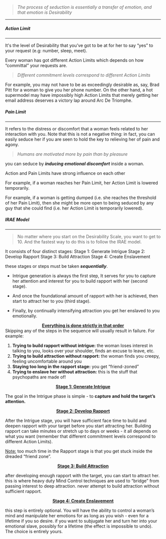 
> *The process of seduction is essentially a transfer of emotion, and that emotion is Desirability*


<hr>

##### Action Limit
---
It's the level of Desirability that you’ve got to be at for her to say “yes” to your request (e.g: number, sleep, meet).

Every woman has got different Action Limits which depends on how “committal” your requests are.

>*Different commitment levels correspond to different Action Limits*

For example, 
you may not have to be as exceedingly desirable as, say, Brad Pitt for a woman to give you her phone number. 
On the other hand, a hot supermodel may have impossibly high Action Limits that merely getting her email address deserves a victory lap around Arc De Triomphe.

##### Pain Limit
---
It refers to the distress or discomfort that a woman feels related to her interaction with you. 
Note that this is not a negative thing: in fact, you can easily seduce her if you are seen to hold the key to relieving her of pain and agony.

>*Humans are motivated more by pain than by pleasure*

you can seduce by ***inducing emotional discomfort*** inside a woman.

Action and Pain Limits have strong influence on each other

For example, if a woman reaches her Pain Limit, her Action Limit is lowered temporarily.

For example,
if a woman is getting dumped (i.e. she reaches the threshold of her Pain Limit), then she might be more open to being seduced by any guy that she could find (i.e. her Action Limit is temporarily lowered).


##### IRAE Model
---
>No matter where you start on the Desirability Scale, you want to get to 10. 
>And the fastest way to do this is to follow the IRAE model.

It consists of four distinct stages: 
Stage 1: Generate Intrigue 
Stage 2: Develop Rapport
Stage 3: Build Attraction
Stage 4: Create Enslavement

these stages or steps must be taken ***sequentially***.

- Intrigue generation is always the first step, It serves for you to capture her attention and interest for you to build rapport with her (second stage). 

- And once the foundational amount of rapport with her is achieved, then start to attract her to you (third stage).

- Finally, by continually intensifying attraction you get her enslaved to you emotionally.


<center><b><u>Everything is done strictly in that order</u></b></center>
Skipping any of the steps in the sequence will usually result in failure. For example:

1. **Trying to build rapport without intrigue:** the woman loses interest in talking to you, looks over your shoulder, finds an excuse to leave, etc. 
2. **Trying to build attraction without rapport:** the woman finds you creepy, feeling uncomfortable around you 
3. **Staying too long in the rapport stage:** you get “friend-zoned” 
4. **Trying to enslave her without attraction:** this is the stuff that psychopaths are made of!


<center><u><b>Stage 1: Generate Intrigue</b></u></center>

The goal in the Intrigue phase is simple - to **capture and hold the target’s attention.**

<center><u><b>Stage 2: Develop Rapport</b></u></center>

After the Intrigue stage,
you will have sufficient face time to build and deepen rapport with your target before you start attracting her. 
Building rapport can take minutes or stretch up to days or weeks - it all depends on what you want (remember that different commitment levels correspond to different Action Limits).

<u>Note:</u>
too much time in the Rapport stage is that you get stuck inside the dreaded “friend zone”.

<center><u><b>Stage 3: Build Attraction</b></u></center>

after developing enough rapport with the target, you can start to attract her. 
this is where heavy duty Mind Control techniques are used to “bridge” from passing interest to deep attraction. 
never attempt to build attraction without sufficient rapport.


<center><u><b>Stage 4: Create Enslavement</b></u></center>

this step is entirely optional.
You will have the ability to control a woman’s mind and manipulate her emotions for as long as you wish - even for a lifetime if you so desire.
if you want to subjugate her and turn her into your emotional slave, possibly for a lifetime (the effect is impossible to undo). The choice is entirely yours.


